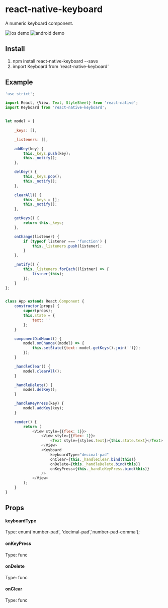 # react-native-keyboard
A numeric keyboard component.

![ios demo](./doc/ios.png) ![android demo](./doc/android.png)

## Install
1. npm install react-native-keyboard --save
2. import Keyboard from 'react-native-keyboard'


## Example
```javascript
'use strict';

import React, {View, Text, StyleSheet} from 'react-native';
import Keyboard from 'react-native-keyboard';


let model = {
    
    _keys: [],

    _listeners: [],

    addKey(key) {
        this._keys.push(key);
        this._notify();
    },

    delKey() {
        this._keys.pop();
        this._notify();
    },

    clearAll() {
        this._keys = [];
        this._notify();
    },

    getKeys() {
        return this._keys;
    },

    onChange(listener) {
        if (typeof listener === 'function') {
            this._listeners.push(listener);
        }
    },

    _notify() {
        this._listeners.forEach((listner) => {
            listner(this);
        });
    }
};


class App extends React.Component {
    constructor(props) {
        super(props);
        this.state = {
            text: ''
        };
    }

    componentDidMount() {
        model.onChange((model) => {
            this.setState({text: model.getKeys().join('')});
        });
    }

    _handleClear() {
        model.clearAll();
    }

    _handleDelete() {
        model.delKey();
    }

    _handleKeyPress(key) {
        model.addKey(key);
    }

    render() {
        return (
            <View style={{flex: 1}}>
                <View style={{flex: 1}}>
                    <Text style={styles.text}>{this.state.text}</Text>
                </View>    
                <Keyboard 
                    keyboardType="decimal-pad"
                    onClear={this._handleClear.bind(this)}
                    onDelete={this._handleDelete.bind(this)}
                    onKeyPress={this._handleKeyPress.bind(this)}
                />
            </View>
        );
    }
}
```

## Props

#### keyboardType
Type: enum('number-pad', 'decimal-pad','number-pad-comma');

#### onKeyPress
Type: func


#### onDelete
Type: func


#### onClear
Type: func
